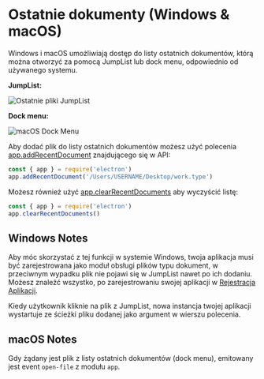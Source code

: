 # Ostatnie dokumenty (Windows & macOS)

Windows i macOS umożliwiają dostęp do listy ostatnich dokumentów, którą można otworzyć za pomocą JumpList lub dock menu, odpowiednio od używanego systemu.

**JumpList:**

![Ostatnie pliki JumpList](https://cloud.githubusercontent.com/assets/2289/23446924/11a27b98-fdfc-11e6-8485-cc3b1e86b80a.png)

**Dock menu:**

![macOS Dock Menu](https://cloud.githubusercontent.com/assets/639601/5069610/2aa80758-6e97-11e4-8cfb-c1a414a10774.png)

Aby dodać plik do listy ostatnich dokumentów możesz użyć polecenia [app.addRecentDocument](../api/app.md#appaddrecentdocumentpath-macos-windows) znajdującego się w API:

```javascript
const { app } = require('electron')
app.addRecentDocument('/Users/USERNAME/Desktop/work.type')
```

Możesz również użyć [app.clearRecentDocuments](../api/app.md#appclearrecentdocuments-macos-windows) aby wyczyścić listę:

```javascript
const { app } = require('electron')
app.clearRecentDocuments()
```

## Windows Notes

Aby móc skorzystać z tej funkcji w systemie Windows, twoja aplikacja musi być zarejestrowana jako moduł obsługi plików typu dokument, w przeciwnym wypadku plik nie pojawi się w JumpList nawet po ich dodaniu. Możesz znaleźć wszystko, po zarejestrowaniu swojej aplikacji w [Rejestracja Aplikacji](https://msdn.microsoft.com/en-us/library/cc144104(VS.85).aspx).

Kiedy użytkownik kliknie na plik z JumpList, nowa instancja twojej aplikacji wystartuje ze ścieżki pliku dodanej jako argument w wierszu polecenia.

## macOS Notes

Gdy żądany jest plik z listy ostatnich dokumentów (dock menu), emitowany jest event `open-file` z modułu `app`.